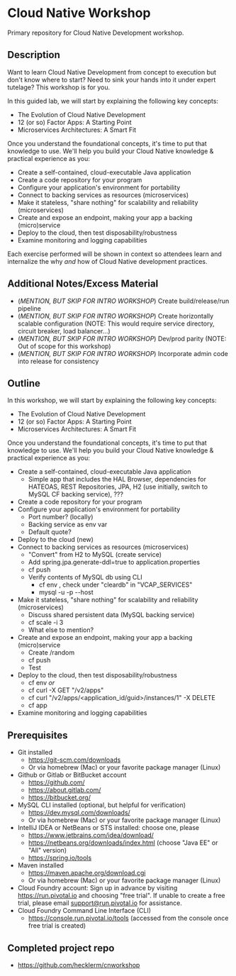 # Cloud Native Workshop
Primary repository for Cloud Native Development workshop.

## Description
Want to learn Cloud Native Development from concept to execution but don't know where to start? Need to sink your hands into it under expert tutelage? This workshop is for you.

In this guided lab, we will start by explaining the following key concepts:

* The Evolution of Cloud Native Development
* 12 (or so) Factor Apps: A Starting Point
* Microservices Architectures: A Smart Fit

Once you understand the foundational concepts, it's time to put that knowledge to use. We'll help you build your Cloud Native knowledge & practical experience as you:

* Create a self-contained, cloud-executable Java application
* Create a code repository for your program
* Configure your application's environment for portability
* Connect to backing services as resources (microservices)
* Make it stateless, "share nothing" for scalability and reliability (microservices)
* Create and expose an endpoint, making your app a backing (micro)service
* Deploy to the cloud, then test disposability/robustness
* Examine monitoring and logging capabilities

Each exercise performed will be shown in context so attendees learn and internalize the why _and_ how of Cloud Native development practices.

## Additional Notes/Excess Material

* (_MENTION, BUT SKIP FOR INTRO WORKSHOP_) Create build/release/run pipeline
* (_MENTION, BUT SKIP FOR INTRO WORKSHOP_) Create horizontally scalable configuration (NOTE: This would require service directory, circuit breaker, load balancer...)
* (_MENTION, BUT SKIP FOR INTRO WORKSHOP_) Dev/prod parity (NOTE: Out of scope for this workshop)
* (_MENTION, BUT SKIP FOR INTRO WORKSHOP_) Incorporate admin code into release for consistency

## Outline

In this workshop, we will start by explaining the following key concepts:

* The Evolution of Cloud Native Development
* 12 (or so) Factor Apps: A Starting Point
* Microservices Architectures: A Smart Fit

Once you understand the foundational concepts, it's time to put that knowledge to use. We'll help you build your Cloud Native knowledge & practical experience as you:

* Create a self-contained, cloud-executable Java application
  * Simple app that includes the HAL Browser, dependencies for HATEOAS, REST Repositories, JPA, H2 (use initially, switch to MySQL CF backing service), ???
* Create a code repository for your program
* Configure your application's environment for portability
  * Port number? (locally)
  * Backing service as env var
  * Default quote?
* Deploy to the cloud (new)
* Connect to backing services as resources (microservices)
  * "Convert" from H2 to MySQL (create service)
  * Add spring.jpa.generate-ddl=true to application.properties
  * cf push
  * Verify contents of MySQL db using CLI
    * cf env <appname>, check under "cleardb" in "VCAP_SERVICES"
    * mysql -u <username> -p<password> --host <hostname>
* Make it stateless, "share nothing" for scalability and reliability (microservices)
  * Discuss shared persistent data (MySQL backing service)
  * cf scale <appname> -i 3
  * What else to mention?
* Create and expose an endpoint, making your app a backing (micro)service
  * Create /random
  * cf push
  * Test
* Deploy to the cloud, then test disposability/robustness
  * cf env <appname> _or_
  * cf curl -X GET "/v2/apps"
  * cf curl "/v2/apps/<application_id/guid>/instances/1" -X DELETE
  * cf app <appname>
* Examine monitoring and logging capabilities

## Prerequisites

* Git installed
  * https://git-scm.com/downloads
  * Or via homebrew (Mac) or your favorite package manager (Linux)
* Github or Gitlab or BitBucket account
  * https://github.com/
  * https://about.gitlab.com/
  * https://bitbucket.org/
* MySQL CLI installed (optional, but helpful for verification)
  *  https://dev.mysql.com/downloads/
  * Or via homebrew (Mac) or your favorite package manager (Linux)
* IntelliJ IDEA or NetBeans or STS installed: choose one, please
  * https://www.jetbrains.com/idea/download/
  * https://netbeans.org/downloads/index.html (choose "Java EE" or "All" version)
  * https://spring.io/tools
* Maven installed
  * https://maven.apache.org/download.cgi
  * Or via homebrew (Mac) or your favorite package manager (Linux)
* Cloud Foundry account: Sign up in advance by visiting https://run.pivotal.io and choosing "free trial". If unable to create a free trial, please email support@run.pivotal.io for assistance.
* Cloud Foundry Command Line Interface (CLI)
  * https://console.run.pivotal.io/tools (accessed from the console once free trial is created)

## Completed project repo

* https://github.com/hecklerm/cnworkshop
